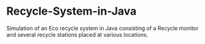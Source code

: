Recycle-System-in-Java
======================

Simulation of an Eco recycle system in Java consisting of a Recycle monitor and several recycle stations placed at various locations.
